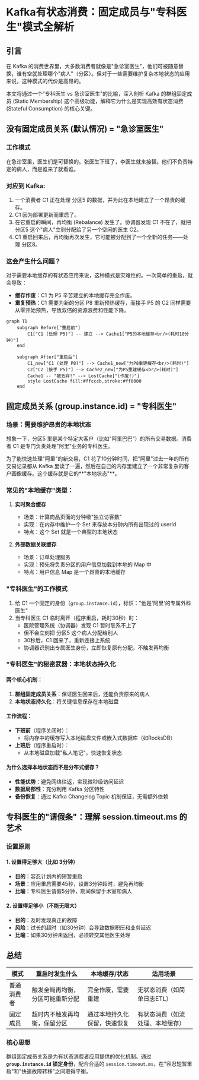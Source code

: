 # Kafka有状态消费：固定成员与"专科医生"模式全解析

## 引言

在 Kafka 的消费世界里，大多数消费者就像是"急诊室医生"，他们可被随意替换，谁有空就处理哪个"病人"（分区）。但对于一些需要维护复杂本地状态的应用来说，这种模式的代价是高昂的。

本文将通过一个"专科医生 vs 急诊室医生"的比喻，深入剖析 Kafka 的群组固定成员 (Static Membership) 这个高级功能，解释它为什么是实现高效有状态消费 (Stateful Consumption) 的核心关键。

## 没有固定成员关系 (默认情况) = "急诊室医生"

### 工作模式
在急诊室里，医生们是可替换的。张医生下班了，李医生就来接替。他们不负责特定的病人，而是谁来了就看谁。

### 对应到 Kafka:
1. 一个消费者 C1 正在处理 分区5 的数据，并为此在本地建立了一个昂贵的缓存。
2. C1 因为部署更新而重启了。
3. 在它重启的瞬间，再均衡 (Rebalance) 发生了。协调器发现 C1 不在了，就把 分区5 这个"病人"立刻分配给了另一个空闲的医生 C2。
4. C1 重启回来后，再均衡再次发生，它可能被分配到了一个全新的任务——处理 分区8。

### 这会产生什么问题？

对于需要本地缓存的有状态应用来说，这种模式是灾难性的。一次简单的重启，就会导致：
- **缓存作废**：C1 为 P5 辛苦建立的本地缓存完全作废。
- **重复预热**：C1 需要为新的分区 P8 重新预热缓存，而接手 P5 的 C2 同样需要从零开始预热，导致双倍的资源浪费和性能下降。

```mermaid
graph TD
    subgraph Before["重启前"]
        C1["C1 (处理 P5)"] -- 建立 --> Cache1["P5的本地缓存<br/>(耗时10分钟)"]
    end

    subgraph After["重启后"]
        C1_new["C1 (处理 P8)"] --> Cache1_new["为P8重建缓存<br/>(耗时)"]
        C2["C2 (接手 P5)"] --> Cache2_new["为P5重建缓存<br/>(耗时)"]
        Cache1 -- "被丢弃!" --> LostCache["(作废!)"]
        style LostCache fill:#ffcccb,stroke:#ff0000
    end
```

## 固定成员关系 (group.instance.id) = "专科医生"

### 场景：需要维护昂贵的本地状态

想象一下，分区5 里是某个特定大客户（比如"阿里巴巴"）的所有交易数据。消费者 C1 是专门负责处理"阿里"业务的专科医生。

为了能快速处理"阿里"的新交易，C1 花了10分钟时间，把"阿里"过去一年的所有交易记录都从 Kafka 里读了一遍，然后在自己的内存里建立了一个非常复杂的客户画像缓存。这个缓存就是它的**"本地状态"**。

### 常见的"本地缓存"类型：

1. **实时聚合缓存**
   - 场景：计算商品页面的分钟级"独立访客数"
   - 实现：在内存中维护一个 Set 来存放本分钟内所有出现过的 userId
   - 特点：这个 Set 就是一个典型的本地状态

2. **外部数据关联缓存**
   - 场景：订单处理服务
   - 实现：预先将负责分区的用户信息加载到本地的 Map 中
   - 特点：用户信息 Map 是一个昂贵的本地缓存

### "专科医生"的工作模式

1. 给 C1 一个固定的身份（`group.instance.id`），标识："他是'阿里'的专属外科医生"
2. 当专科医生 C1 临时离开（程序重启，耗时30秒）时：
   - 医院管理系统（协调器）发现 C1 暂时联系不上了
   - 但不会立刻把 分区5 这个病人分配给别人
   - 30秒后，C1 回来了，重新连接上系统
   - 协调器识别出专属医生身份，立即恢复原有分配，不触发再均衡

### "专科医生"的秘密武器：本地状态持久化

#### 两个核心机制：
1. **群组固定成员关系**：保证医生回来后，还能负责原来的病人
2. **本地状态持久化**：将关键信息保存在本地磁盘

#### 工作流程：
- **下班前**（程序关闭时）：
  - 将内存中的缓存写入本地磁盘文件或嵌入式数据库（如RocksDB）
- **上班后**（程序重启时）：
  - 从本地磁盘加载"私人笔记"，快速恢复状态

#### 为什么选择本地状态而不是分布式缓存？
- **性能优势**：避免网络往返，实现微秒级访问延迟
- **数据局部性**：充分利用 Kafka 分区特性
- **备份恢复**：通过 Kafka Changelog Topic 机制保证，无需额外依赖

## 专科医生的"请假条"：理解 session.timeout.ms 的艺术

### 设置原则

#### 1. 设置得足够大（比如 3分钟）
- **目的**：容忍计划内的短暂重启
- **场景**：应用重启需要45秒，设置3分钟超时，避免再均衡
- **比喻**：专科医生请假5分钟，期间保留手术室和病人

#### 2. 设置得足够小（不能无限大）
- **目的**：及时发现真正的故障
- **风险**：过长的超时（如30分钟）会导致数据积压和业务延迟
- **比喻**：如果30分钟未返回，必须转交其他医生处理

## 总结

| 模式 | 重启时发生什么 | 本地缓存/状态 | 适用场景 |
|------|----------------|---------------|----------|
| 普通消费者 | 触发全局再均衡，分区可能重新分配 | 完全作废，需要重建 | 无状态消费（如简单日志ETL） |
| 固定成员 | 超时内不触发再均衡，保留分区 | 通过本地持久化保留，快速恢复 | 有状态消费（如流处理、本地缓存） |

### 核心思想
群组固定成员关系是为有状态消费者应用提供的优化机制。通过 **`group.instance.id` 锁定身份**，配合合适的 `session.timeout.ms`，在"容忍短暂重启"和"快速故障转移"之间取得平衡。 